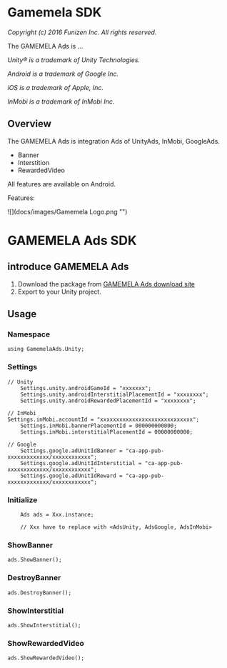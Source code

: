 # Gamemela SDK
_Copyright (c) 2016 Funizen Inc. All rights reserved._

The GAMEMELA Ads is ...

_Unity&reg; is a trademark of Unity Technologies._

_Android is a trademark of Google Inc._

_iOS is a trademark of Apple, Inc._

_InMobi is a trademark of InMobi Inc._

## Overview

The GAMEMELA Ads is integration Ads of UnityAds, InMobi, GoogleAds.
* Banner
* Interstition
* RewardedVideo

All features are available on Android.

Features:

![](docs/images/Gamemela Logo.png "")

GAMEMELA Ads SDK
=========

introduce GAMEMELA Ads
-----------------------

1. Download the package from [GAMEMELA Ads download site][1]
2. Export to your Unity project.

Usage
-----------------------
### Namespace
	using GamemelaAds.Unity;

### Settings
    // Unity
		Settings.unity.androidGameId = "xxxxxxx";
		Settings.unity.androidInterstitialPlacementId = "xxxxxxxx";
		Settings.unity.androidRewardedPlacementId = "xxxxxxxx";

    // InMobi
    Settings.inMobi.accountId = "xxxxxxxxxxxxxxxxxxxxxxxxxxxxx";
		Settings.inMobi.bannerPlacementId = 000000000000;
		Settings.inMobi.interstitialPlacementId = 00000000000;
		
    // Google
		Settings.google.adUnitIdBanner = "ca-app-pub-xxxxxxxxxxxxx/xxxxxxxxxxxx";
		Settings.google.adUnitIdInterstitial = "ca-app-pub-xxxxxxxxxxxxx/xxxxxxxxxxxx";
		Settings.google.adUnitIdReward = "ca-app-pub-xxxxxxxxxxxxx/xxxxxxxxxxxx";    

### Initialize
		Ads ads = Xxx.instance;
		
		// Xxx have to replace with <AdsUnity, AdsGoogle, AdsInMobi>

### ShowBanner
    ads.ShowBanner();

### DestroyBanner
    ads.DestroyBanner();

### ShowInterstitial
    ads.ShowInterstitial();

### ShowRewardedVideo
    ads.ShowRewardedVideo();

[1]: https://github.com/gamemela/gamemelaads/archive/latest.zip "latest version of GAMEMELA-Ads"
